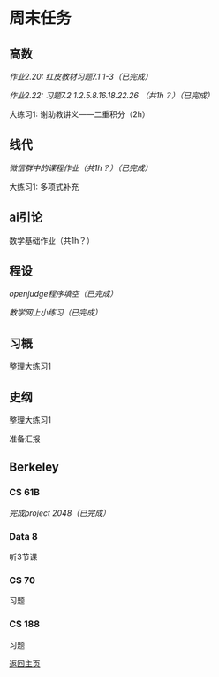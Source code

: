 # 周末任务

## 高数
*作业2.20: 红皮教材习题7.1 1-3（已完成）*

*作业2.22: 习题7.2 1.2.5.8.16.18.22.26 （共1h？）（已完成）*

大练习1: 谢助教讲义——二重积分（2h）

## 线代
*微信群中的课程作业（共1h？）（已完成）*

大练习1: 多项式补充

## ai引论
数学基础作业（共1h？）

## 程设
*openjudge程序填空（已完成）*

*教学网上小练习（已完成）*

## 习概
整理大练习1

## 史纲
整理大练习1

准备汇报

## Berkeley

### CS 61B
*完成project 2048（已完成）*

### Data 8
听3节课

### CS 70
习题

### CS 188
习题

[返回主页](/public)